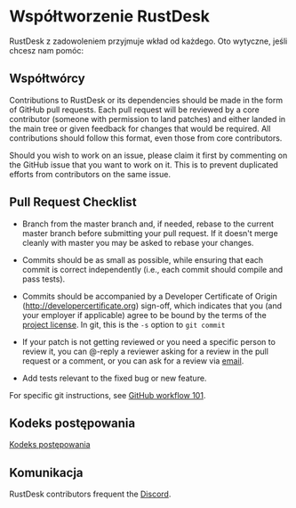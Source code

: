 # Współtworzenie RustDesk

RustDesk z zadowoleniem przyjmuje wkład od każdego. Oto wytyczne, jeśli chcesz nam pomóc:

## Współtwórcy

Contributions to RustDesk or its dependencies should be made in the form of GitHub
pull requests. Each pull request will be reviewed by a core contributor
(someone with permission to land patches) and either landed in the main tree or
given feedback for changes that would be required. All contributions should
follow this format, even those from core contributors.

Should you wish to work on an issue, please claim it first by commenting on
the GitHub issue that you want to work on it. This is to prevent duplicated
efforts from contributors on the same issue.

## Pull Request Checklist

- Branch from the master branch and, if needed, rebase to the current master
  branch before submitting your pull request. If it doesn't merge cleanly with
  master you may be asked to rebase your changes.

- Commits should be as small as possible, while ensuring that each commit is
  correct independently (i.e., each commit should compile and pass tests).

- Commits should be accompanied by a Developer Certificate of Origin
  (http://developercertificate.org) sign-off, which indicates that you (and
  your employer if applicable) agree to be bound by the terms of the
  [project license](../LICENCE). In git, this is the `-s` option to `git commit`

- If your patch is not getting reviewed or you need a specific person to review
  it, you can @-reply a reviewer asking for a review in the pull request or a
  comment, or you can ask for a review via [email](mailto:info@clouddesktop.com).

- Add tests relevant to the fixed bug or new feature.

For specific git instructions, see [GitHub workflow 101](https://github.com/servo/servo/wiki/GitHub-workflow).

## Kodeks postępowania

[Kodeks postępowania](CODE_OF_CONDUCT-PL.md)

## Komunikacja

RustDesk contributors frequent the [Discord](https://discord.gg/nDceKgxnkV).
